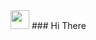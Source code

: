 <img src="https://i.pinimg.com/originals/ee/e0/c1/eee0c1dc806da44930fc6eb26b94a737.gif" width="30px">
### Hi There 
